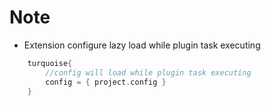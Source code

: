 # Note
* Extension configure lazy load while plugin task executing
```gradle
    turquoise{
        //config will load while plugin task executing
        config = { project.config }
    }
```